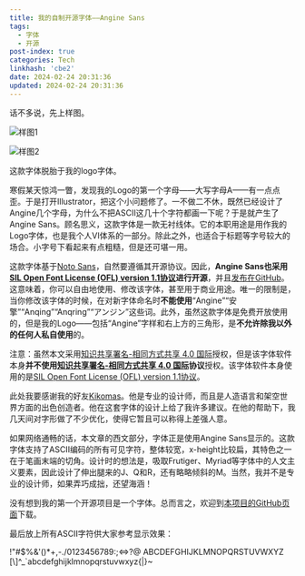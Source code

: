 ```yaml
---
title: 我的自制开源字体——Angine Sans
tags:
  - 字体
  - 开源
post-index: true
categories: Tech
linkhash: 'cbe2'
date: 2024-02-24 20:31:36
updated: 2024-02-24 20:31:36
---
```

话不多说，先上样图。

![样图1](https://ooo.0x0.ooo/2024/02/24/OyiJ3v.png)

![样图2](https://ooo.0x0.ooo/2024/02/24/OyipGY.png)

这款字体脱胎于我的logo字体。

寒假某天惊鸿一瞥，发现我的Logo的第一个字母——大写字母A——有一点点歪。于是打开Illustrator，把这个小问题修了。一不做二不休，既然已经设计了Angine几个字母，为什么不把ASCII这几十个字符都画一下呢？于是就产生了Angine Sans。顾名思义，这款字体是一款无衬线体。它的本职用途是用作我的Logo字体，也是我个人VI体系的一部分。除此之外，也适合于标题等字号较大的场合。小字号下看起来有点粗糙，但是还可堪一用。

这款字体基于[Noto Sans](https://fonts.google.com/noto)，自然要遵循其开源协议。因此，**Angine Sans也采用[SIL Open Font License (OFL) version 1.1协议](https://openfontlicense.org/)进行开源**，并且[发布在GitHub](https://github.com/angine04/angine-sans)。这意味着，你可以自由地使用、修改该字体，甚至用于商业用途。唯一的限制是，当你修改该字体的时候，在对新字体命名时**不能使用**“Angine”“安擎”“Anqing”“Anqring”“アンジン”这些词。此外，虽然这款字体是免费开放使用的，但是我的Logo——包括“Angine”字样和右上方的三角形，是**不允许除我以外的任何人私自使用**的。

注意：虽然本文采用[知识共享署名-相同方式共享 4.0 国际](http://creativecommons.org/licenses/by-sa/4.0/?ref=chooser-v1)授权，但是该字体软件本身**并不使用[知识共享署名-相同方式共享 4.0 国际](http://creativecommons.org/licenses/by-sa/4.0/?ref=chooser-v1)协议**授权。该字体软件本身使用的是[SIL Open Font License (OFL) version 1.1协议](https://openfontlicense.org/)。

此处我要感谢我的好友[Kikomas](https://kikomas.art)。他是专业的设计师，而且是人造语言和架空世界方面的出色创造者。他在这套字体的设计上给了我许多建议。在他的帮助下，我几天间对字形做了不少优化，使得它暂且可以称得上差强人意。

如果网络通畅的话，本文章的西文部分，字体正是使用Angine Sans显示的。这款字体支持了ASCII编码的所有可见字符，整体较宽，x-height比较扁，其特色之一在于笔画末端的切角。设计时的想法是，吸取Frutiger、Myriad等字体中的人文主义要素，因此设计了伸出腿来的J、Q和R，还有略略倾斜的M。当然，我并不是专业的设计师，如果弄巧成拙，还望海涵！

没有想到我的第一个开源项目是一个字体。总而言之，欢迎到[本项目的GitHub页面](https://github.com/angine04/angine-sans)下载。

最后放上所有ASCII字符供大家参考显示效果：

!"#$%&'()*+,-./0123456789:;<=>?@
ABCDEFGHIJKLMNOPQRSTUVWXYZ
[\\]^_`abcdefghijklmnopqrstuvwxyz{|}~


<style>
  @font-face{
    font-family: 'Angine Sans';
    src: local('Angine Sans'), url("#{config.root}font/AngineSans.otf");
  }
  #post-bg{
  font-family: 'Angine Sans', 'Noto Sans', 'San Francisco', 'Arial', 'Helvetica', 'Droid Sans', 'Noto Sans SC', 'PingFang SC', 'Noto Sans JP', 'Microsoft Yahei', 'sans-serif' !important;
  }
</style>